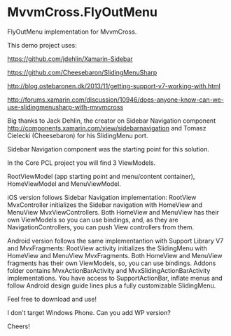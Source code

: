 MvvmCross.FlyOutMenu
====================

FlyOutMenu implementation for MvvmCross.

This demo project uses:

https://github.com/jdehlin/Xamarin-Sidebar

https://github.com/Cheesebaron/SlidingMenuSharp

http://blog.ostebaronen.dk/2013/11/getting-support-v7-working-with.html

http://forums.xamarin.com/discussion/10946/does-anyone-know-can-we-use-slidingmenusharp-with-mvvmcross

Big thanks to Jack Dehlin, the creator on Sidebar Navigation component http://components.xamarin.com/view/sidebarnavigation and Tomasz Cielecki (Cheesebaron) for his SlidingMenu port.

Sidebar Navigation component was the starting point for this solution.

In the Core PCL project you will find 3 ViewModels.

RootViewModel (app starting point and menu/content container), HomeViewModel and MenuViewModel.

iOS version follows Sidebar Navigation implementation: RootView MvxController initializes the Sidebar navigation with HomeView and MenuView MvxViewControllers. Both HomeView and MenuView has their own ViewModels so you can use bindings, and, as they are NavigationControllers, you can push View controllers from them.

Android version follows the same implementantion with Support Library V7 and MvxFragments: RootView activity initializes the SlidingMenu with HomeView and MenuView MvxFragments. Both HomeView and MenuView fragments has their own ViewModels, so, you can use bindings. Addons folder contains MvxActionBarActivity and MvxSlidingActionBarActivity implementations. You have access to SupportActionBar, inflate menus and follow Android design guide lines plus a fully customizable SlidingMenu.

Feel free to download and use!

I don't target Windows Phone. Can you add WP version?

Cheers!
